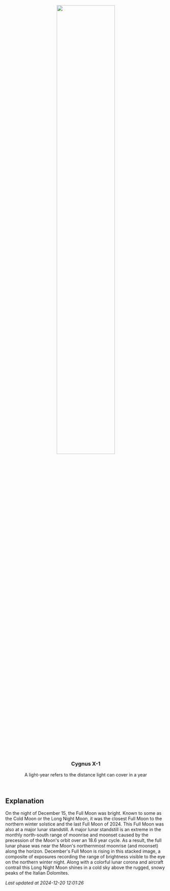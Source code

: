 <p align='center'>
    <img src='https://apod.nasa.gov/apod/image/2412/CoronaLunareRevdgpicc1024.jpg' width='60%' />
    <h3 align="center">Cygnus X-1</h3>
    <p align="center">A light-year refers to the distance light can cover in a year</p>
</p>
<br/>

Explanation
--
On the night of December 15, the Full Moon was bright. Known to some as the Cold Moon or the Long Night Moon, it was the closest Full Moon to the northern winter solstice and the last Full Moon of 2024. This Full Moon was also at a major lunar standstill. A major lunar standstill is an extreme in the monthly north-south range of moonrise and moonset caused by the precession of the Moon's orbit over an 18.6 year cycle. As a result, the full lunar phase was near the Moon's northernmost moonrise (and moonset) along the horizon.  December's Full Moon is rising in this stacked image, a composite of exposures recording the range of brightness visible to the eye on the northern winter night. Along with a colorful lunar corona and aircraft contrail this Long Night Moon shines in a cold sky above the rugged, snowy peaks of the Italian Dolomites.


*Last updated at 2024-12-20 12:01:26*
